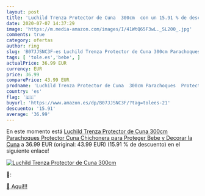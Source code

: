 ```yaml
---
layout: post
title: 'Luchild Trenza Protector de Cuna  300cm  con un 15.91 % de descuento'
date: 2020-07-07 14:37:29
image: 'https://m.media-amazon.com/images/I/41WtQ65F3wL._SL200_.jpg'
comments: true
category: ofertas
author: ring
slug: 'B07JJSNC3F-es Luchild Trenza Protector de Cuna 300cm Parachoques...'
tags: [ 'tole.es','bebe', ]
actualPrice: 36.99 EUR
currency: EUR
price: 36.99
comparePrice: 43.99 EUR
prodname: 'Luchild Trenza Protector de Cuna  300cm Parachoques  Protector Cuna Chichonera para Proteger Bebe y Decorar la Cuna'
country: 'es'
flag: '🇪🇸'
buyurl: 'https://www.amazon.es/dp/B07JJSNC3F/?tag=tolees-21'
descuento: '15.91'
average: '36.99'
---
```


En este momento está [Luchild Trenza Protector de Cuna  300cm Parachoques  Protector Cuna Chichonera para Proteger Bebe y Decorar la Cuna](https://www.amazon.es/dp/B07JJSNC3F/?tag=tolees-21) a 36.99 EUR (original: 43.99 EUR) (15.91 %  de descuento) en el siguiente enlace!

[![Luchild Trenza Protector de Cuna  300cm ](https://m.media-amazon.com/images/I/41WtQ65F3wL._SL200_.jpg)](https://www.amazon.es/dp/B07JJSNC3F/?tag=tolees-21)

🔎:


[🛒 Aquí!!!](https://www.amazon.es/dp/B07JJSNC3F/?tag=tolees-21)
